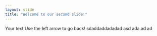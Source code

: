 ```yaml
---
layout: slide
title: "Welcome to our second slide!"
---
```

Your text
Use the left arrow to go back!
sdaddaddadadad
asd
ada
ad
ad
